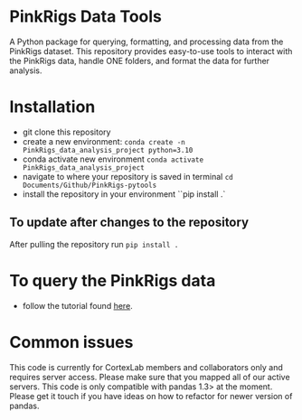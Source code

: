 # PinkRigs Data Tools

A Python package for querying, formatting, and processing data from the PinkRigs dataset. This repository provides easy-to-use tools to interact with the PinkRigs data, handle ONE folders, and format the data for further analysis.

# Installation 

- git clone this repository 
- create a new environment: `conda create -n PinkRigs_data_analysis_project python=3.10`
- conda activate new environment `conda activate PinkRigs_data_analysis_project`
- navigate to where your repository is saved in terminal `cd Documents/Github/PinkRigs-pytools`
- install the repository in your environment ``pip install .`

## To update after changes to the repository
After pulling the repository run `pip install .`

# To query the PinkRigs data
- follow the tutorial found [here](https://github.com/takacsflora/PinkRigs-pytools/blob/main/tests/load_datasets_tutorial.ipynb). 

# Common issues
This code is currently for CortexLab members and collaborators only and requires server access. Please make sure that you mapped all of our active servers. This code is only compatible with pandas 1.3> at the moment. Please get it touch if you have ideas on how to refactor for newer version of pandas.

